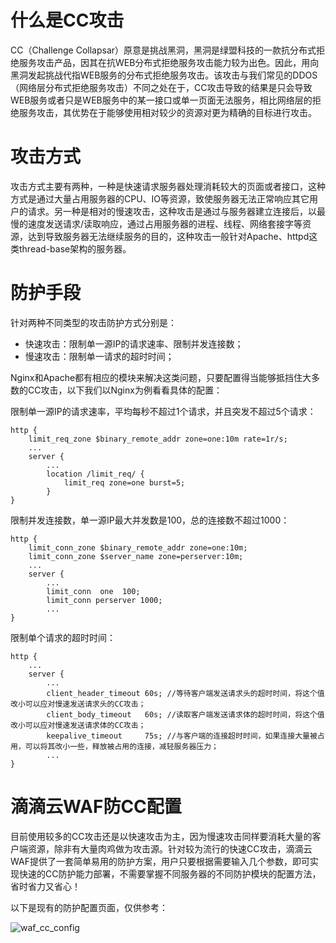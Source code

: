 # 什么是CC攻击

CC（Challenge Collapsar）原意是挑战黑洞，黑洞是绿盟科技的一款抗分布式拒绝服务攻击产品，因其在抗WEB分布式拒绝服务攻击能力较为出色。因此，用向黑洞发起挑战代指WEB服务的分布式拒绝服务攻击。该攻击与我们常见的DDOS（网络层分布式拒绝服务攻击）不同之处在于，CC攻击导致的结果是只会导致WEB服务或者只是WEB服务中的某一接口或单一页面无法服务，相比网络层的拒绝服务攻击，其优势在于能够使用相对较少的资源对更为精确的目标进行攻击。

# 攻击方式

攻击方式主要有两种，一种是快速请求服务器处理消耗较大的页面或者接口，这种方式是通过大量占用服务器的CPU、IO等资源，致使服务器无法正常响应其它用户的请求。另一种是相对的慢速攻击，这种攻击是通过与服务器建立连接后，以最慢的速度发送请求/读取响应，通过占用服务器的进程、线程、网络套接字等资源，达到导致服务器无法继续服务的目的，这种攻击一般针对Apache、httpd这类thread-base架构的服务器。

# 防护手段

针对两种不同类型的攻击防护方式分别是：
+ 快速攻击：限制单一源IP的请求速率、限制并发连接数；
+ 慢速攻击：限制单一请求的超时时间；

Nginx和Apache都有相应的模块来解决这类问题，只要配置得当能够抵挡住大多数的CC攻击，以下我们以Nginx为例看看具体的配置：

限制单一源IP的请求速率，平均每秒不超过1个请求，并且突发不超过5个请求：
```
http {
    limit_req_zone $binary_remote_addr zone=one:10m rate=1r/s;
    ...
    server {
        ...
        location /limit_req/ {
            limit_req zone=one burst=5;
        }
}
```

限制并发连接数，单一源IP最大并发数是100，总的连接数不超过1000：
```
http {
    limit_conn_zone $binary_remote_addr zone=one:10m;
    limit_conn_zone $server_name zone=perserver:10m;
    ...
    server {
        ...
        limit_conn  one  100;                                              
        limit_conn perserver 1000;
        ...
}
```

限制单个请求的超时时间：
```
http {
    ...
    server {
        ...
        client_header_timeout 60s; //等待客户端发送请求头的超时时间，将这个值改小可以应对慢速发送请求头的CC攻击；
        client_body_timeout   60s; //读取客户端发送请求体的超时时间，将这个值改小可以应对慢速发送请求体的CC攻击；
        keepalive_timeout     75s; //与客户端的连接超时时间，如果连接大量被占用，可以将其改小一些，释放被占用的连接，减轻服务器压力；
        ...
}
```


# 滴滴云WAF防CC配置

目前使用较多的CC攻击还是以快速攻击为主，因为慢速攻击同样要消耗大量的客户端资源，除非有大量肉鸡做为攻击源。针对较为流行的快速CC攻击，滴滴云WAF提供了一套简单易用的防护方案，用户只要根据需要输入几个参数，即可实现快速的CC防护能力部署，不需要掌握不同服务器的不同防护模块的配置方法，省时省力又省心！

以下是现有的防护配置页面，仅供参考：

![waf_cc_config](../res/waf_cc_config.jpeg)

